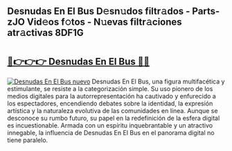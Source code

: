 ## Desnudas En El Bus D𝚎sn𝚞dos filtr𝚊dos - Parts-zJO Vid𝚎os f𝚘tos - N𝚞evas filtr𝚊ciones atr𝚊ctivas 8DF1G

# <h2><a href="http://mb24d4.tromn.icu/?c=Desnudas+En+El+Bus">🔗👉👉👉 Desnudas En El Bus 🔗🔗</a></h2>

[![Desnudas En El Bus nuevo](https://i.imgur.com/pEAQMta.gif)](http://mb24d4.tromn.icu/?c=Desnudas+En+El+Bus)
Desnudas En El Bus, una figura multifacética y estimulante, se resiste a la categorización simple. Su uso pionero de los medios digitales para la autorrepresentación ha cautivado y enfurecido a los espectadores, encendiendo debates sobre la identidad, la expresión artística y la naturaleza evolutiva de las comunidades en línea. Aunque se desconoce su rumbo futuro, su papel en la redefinición de la esfera digital es incuestionable. Armada con un espíritu inquebrantable y un atractivo innegable, la influencia de Desnudas En El Bus en el panorama digital no tiene paralelo.
